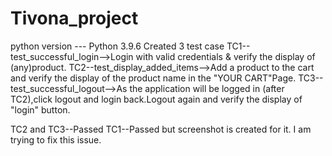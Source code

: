 # Tivona_project
python version --- Python 3.9.6
Created 3 test case 
TC1--test_successful_login-->Login with valid credentials & verify the display of (any)product.
TC2--test_display_added_items-->Add a product to the cart and verify the display of the product name in the "YOUR CART"Page.
TC3--test_successful_logout-->As the application will be logged in (after TC2),click logout and login back.Logout again and verify the display of "login" button.


TC2 and TC3--Passed
TC1--Passed but screenshot is created for it. I am trying to fix this issue.

                                                
